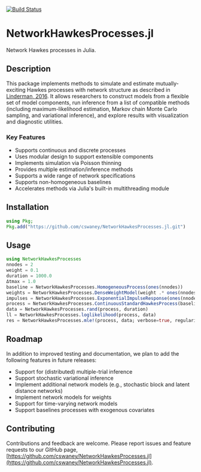 [![Build Status](https://app.travis-ci.com/cswaney/NetworkHawkesProcesses.jl.svg?branch=master)](https://app.travis-ci.com/cswaney/NetworkHawkesProcesses.jl)

# NetworkHawkesProcesses.jl
Network Hawkes processes in Julia.

## Description
This package implements methods to simulate and estimate mutually-exciting Hawkes processes with network structure as described in [Linderman, 2016](https://dash.harvard.edu/handle/1/33493391). It allows researchers to construct models from a flexible set of model components, run inference from a list of compatible methods (including maximum-likelihood estimation, Markov chain Monte Carlo sampling, and variational inference), and explore results with visualization and diagnostic utilities. 

### Key Features
- Supports continuous and discrete processes
- Uses modular design to support extensible components
- Implements simulation via Poisson thinning
- Provides multiple estimation/inference methods
- Supports a wide range of network specifications
- Supports non-homogeneous baselines
- Accelerates methods via Julia's built-in multithreading module

## Installation
```julia
using Pkg;
Pkg.add("https://github.com/cswaney/NetworkHawkesProcesses.jl.git")
```

## Usage
```julia
using NetworkHawkesProcesses
nnodes = 2
weight = 0.1
duration = 1000.0
Δtmax = 1.0
baseline = NetworkHawkesProcesses.HomogeneousProcess(ones(nnodes))
weights = NetworkHawkesProcesses.DenseWeightModel(weight .* ones(nnodes, nnodes))
impulses = NetworkHawkesProcesses.ExponentialImpulseResponse(ones(nnodes, nnodes))
process = NetworkHawkesProcesses.ContinuousStandardHawkesProcess(baseline, impulses, weights)
data = NetworkHawkesProcesses.rand(process, duration)
ll = NetworkHawkesProcesses.loglikelihood(process, data)
res = NetworkHawkesProcesses.mle!(process, data; verbose=true, regularize=true)
```

## Roadmap
In addition to improved testing and documentation, we plan to add the following features in future releases:
- Support for (distributed) multiple-trial inference
- Support stochastic variational inference
- Implement additional network models (e.g., stochastic block and latent distance networks)
- Implement network models for weights
- Support for time-varying network models
- Support baselines processes with exogenous covariates

## Contributing
Contributions and feedback are welcome. Please report issues and feature requests to our GitHub page, [https://github.com/cswaney/NetworkHawkesProcesses.jl](https://github.com/cswaney/NetworkHawkesProcesses.jl).
